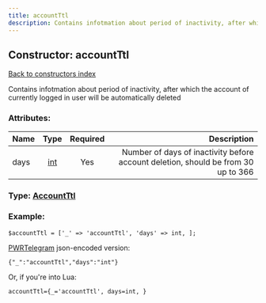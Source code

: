 ```yaml
---
title: accountTtl
description: Contains infotmation about period of inactivity, after which the account of currently logged in user will be automatically deleted
---
```

## Constructor: accountTtl  
[Back to constructors index](index.md)



Contains infotmation about period of inactivity, after which the account of currently logged in user will be automatically deleted

### Attributes:

| Name     |    Type       | Required | Description |
|----------|:-------------:|:--------:|------------:|
|days|[int](../types/int.md) | Yes|Number of days of inactivity before account deletion, should be from 30 up to 366|



### Type: [AccountTtl](../types/AccountTtl.md)


### Example:

```
$accountTtl = ['_' => 'accountTtl', 'days' => int, ];
```  

[PWRTelegram](https://pwrtelegram.xyz) json-encoded version:

```
{"_":"accountTtl","days":"int"}
```


Or, if you're into Lua:  


```
accountTtl={_='accountTtl', days=int, }

```


